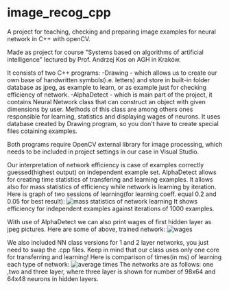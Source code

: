 # image_recog_cpp
A project for teaching, checking and preparing image examples for neural network in C++ with openCV.

Made as project for course "Systems based on algorithms of artificial intelligence" lectured by Prof. Andrzej Kos on AGH in Kraków.

It consists of two C++ programs:
-Drawing - which allows us to create our own base of handwritten symbols(i.e. letters) and store in built-in folder database as jpeg, as example to learn, or as example just for checking efficiency of network.
-AlphaDetect - which is main part of the project, it contains Neural Network class that can construct an object with given dimensions by user. Methods of this class are among others ones responsible for learning, statistics and displaying wages of neurons. It uses database created by Drawing program, so you don't have to create special files cotaining examples.

Both programs require OpenCV external library for image processing, which needs to be included in project settings in our case in Visual Studio.

Our interpretation of network efficiency is case of examples correctly guessed(highest output) on independent example set.
AlphaDetect allows for creating time statistics of transfering and learning examples.
It allows also for mass statistics of efficiency while network is learning by iteration.
Here is graph of two sessions of learning(for learning coeff. equal 0.2 and 0.05 for best result):
![mass statistics of network learning](https://img.techpowerup.org/200606/chart8.png)
It shows efficiency for independent examples against iterations of 1000 examples. 

With use of AlphaDetect we can also print wages of first hidden layer as jpeg pictures.
Here are some of above, trained network:
![wages](https://img.techpowerup.org/200606/trzy.png)

We also included NN class versions for 1 and 2 layer networks, you just need to swap the .cpp files.
Keep in mind that our class uses only one core for transferring and learning!
Here is comparison of times(in ms) of learning each type of network:
![average times](https://img.techpowerup.org/200606/chart7.png)
The networks are as follows: one ,two and three layer, where three layer is shown for number of 98x64 and 64x48 neurons in hidden layers. 
